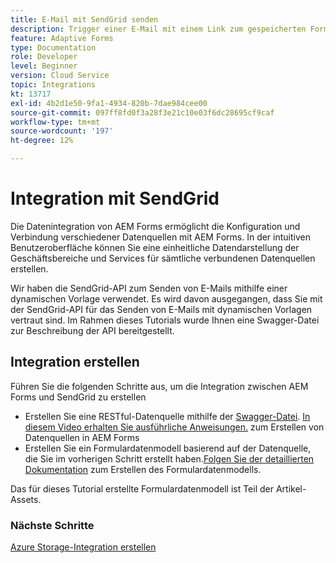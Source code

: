 ```yaml
---
title: E-Mail mit SendGrid senden
description: Trigger einer E-Mail mit einem Link zum gespeicherten Formular
feature: Adaptive Forms
type: Documentation
role: Developer
level: Beginner
version: Cloud Service
topic: Integrations
kt: 13717
exl-id: 4b2d1e50-9fa1-4934-820b-7dae984cee00
source-git-commit: 097ff8fd0f3a28f3e21c10e03f6dc28695cf9caf
workflow-type: tm+mt
source-wordcount: '197'
ht-degree: 12%

---
```


# Integration mit SendGrid

Die Datenintegration von AEM Forms ermöglicht die Konfiguration und Verbindung verschiedener Datenquellen mit AEM Forms. In der intuitiven Benutzeroberfläche können Sie eine einheitliche Datendarstellung der Geschäftsbereiche und Services für sämtliche verbundenen Datenquellen erstellen.

Wir haben die SendGrid-API zum Senden von E-Mails mithilfe einer dynamischen Vorlage verwendet. Es wird davon ausgegangen, dass Sie mit der SendGrid-API für das Senden von E-Mails mit dynamischen Vorlagen vertraut sind. Im Rahmen dieses Tutorials wurde Ihnen eine Swagger-Datei zur Beschreibung der API bereitgestellt.

## Integration erstellen

Führen Sie die folgenden Schritte aus, um die Integration zwischen AEM Forms und SendGrid zu erstellen

* Erstellen Sie eine RESTful-Datenquelle mithilfe der [Swagger-Datei](./assets/SendGridWithDynamicTemplate.yaml). [In diesem Video erhalten Sie ausführliche Anweisungen.](https://experienceleague.adobe.com/docs/experience-manager-learn/forms/ic-web-channel-tutorial/parttwo.html) zum Erstellen von Datenquellen in AEM Forms
* Erstellen Sie ein Formulardatenmodell basierend auf der Datenquelle, die Sie im vorherigen Schritt erstellt haben.[Folgen Sie der detaillierten Dokumentation](https://experienceleague.adobe.com/docs/experience-manager-cloud-service/content/forms/integrate/use-form-data-model/create-form-data-models.html) zum Erstellen des Formulardatenmodells.

Das für dieses Tutorial erstellte Formulardatenmodell ist Teil der Artikel-Assets.

### Nächste Schritte

[Azure Storage-Integration erstellen](./create-fdm.md)
